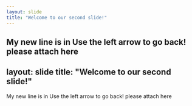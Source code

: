 ```yaml
---
layout: slide
title: "Welcome to our second slide!"
---
```

My new line is in
Use the left arrow to go back!
please attach here
---
layout: slide
title: "Welcome to our second slide!"
---
My new line is in
Use the left arrow to go back!
please attach here
